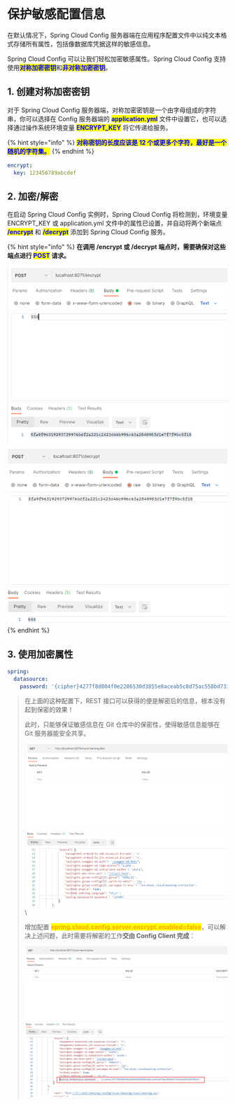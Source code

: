 # 保护敏感配置信息

在默认情况下，Spring Cloud Config 服务器端在应用程序配置文件中以纯文本格式存储所有属性，包括像数据库凭据这样的敏感信息。

Spring Cloud Config 可以让我们轻松加密敏感属性。Spring Cloud Config 支持使用<mark style="color:blue;">**对称加密密钥**</mark>和<mark style="color:blue;">**非对称加密密钥**</mark>。

## 1. 创建对称加密密钥

对于 Spring Cloud Config 服务器端，对称加密密钥是一个由字母组成的字符串，你可以选择在 Config 服务器端的 <mark style="color:blue;">**application.yml**</mark> 文件中设置它，也可以选择通过操作系统环境变量 <mark style="color:blue;">**ENCRYPT\_KEY**</mark> 将它传递给服务。

{% hint style="info" %}
<mark style="color:blue;">**对称密钥的长度应该是 12 个或更多个字符，最好是一个随机的字符集。**</mark>
{% endhint %}

```yaml
encrypt:
  key: 123456789abcdef
```

## 2. 加密/解密

在启动 Spring Cloud Config 实例时，Spring Cloud Config 将检测到，环境变量 ENCRYPT\_KEY 或 application.yml 文件中的属性已设置，并自动将两个新端点 <mark style="color:blue;">**/encrypt**</mark> 和 <mark style="color:blue;">**/decrypt**</mark> 添加到 Spring Cloud Config 服务。

{% hint style="info" %}
**在调用 /encrypt 或 /decrypt 端点时，需要确保对这些端点进行 **<mark style="color:blue;">**POST**</mark>** 请求。**

<img src="../../../.gitbook/assets/image (10) (1).png" alt="" data-size="original">    ![](<../../../.gitbook/assets/image (12).png>)
{% endhint %}

## 3. 使用加密属性

```yaml
spring:
  datasource:
    password: '{cipher}4277f8d804f0e2286530d3855e8aceab5c8d75ac558bd731bbab45610f75f2a7'
```

> 在上面的这种配置下，REST 接口可以获得的便是解密后的信息，根本没有起到保密的效果！
>
> 此时，只能够保证敏感信息在 Git 仓库中的保密性，使得敏感信息能够在 Git 服务器能安全共享。
>
> <img src="../../../.gitbook/assets/image (13).png" alt="" data-size="original">\
>
>
> 增加配置 <mark style="color:orange;">**spring.cloud.config.server.encrypt.enabled=false**</mark>，可以解决上述问题，此时需要将解密的工作**交由 Config Client 完成**：
>
> ![](<../../../.gitbook/assets/image (14).png>)
